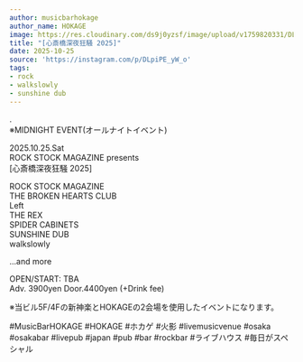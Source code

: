 ```yaml
---
author: musicbarhokage
author_name: HOKAGE
image: https://res.cloudinary.com/ds9j0yzsf/image/upload/v1759820331/DLpiPE_yW_o.jpg
title: "[心斎橋深夜狂騒 2025]"
date: 2025-10-25
source: 'https://instagram.com/p/DLpiPE_yW_o'
tags:
- rock
- walkslowly
- sunshine dub
---
```

.<br>
※MIDNIGHT EVENT(オールナイトイベント)

2025.10.25.Sat<br>
ROCK STOCK MAGAZINE presents<br>
[心斎橋深夜狂騒 2025]

ROCK STOCK MAGAZINE<br>
THE BROKEN HEARTS CLUB<br>
Left<br>
THE REX<br>
SPIDER CABINETS<br>
SUNSHINE DUB<br>
walkslowly

...and more

OPEN/START: TBA<br>
Adv. 3900yen Door.4400yen (+Drink fee)

※当ビル5F/4Fの新神楽とHOKAGEの2会場を使用したイベントになります。

#MusicBarHOKAGE #HOKAGE #ホカゲ #火影 #livemusicvenue #osaka #osakabar #livepub #japan #pub #bar #rockbar #ライブハウス #毎日がスペシャル